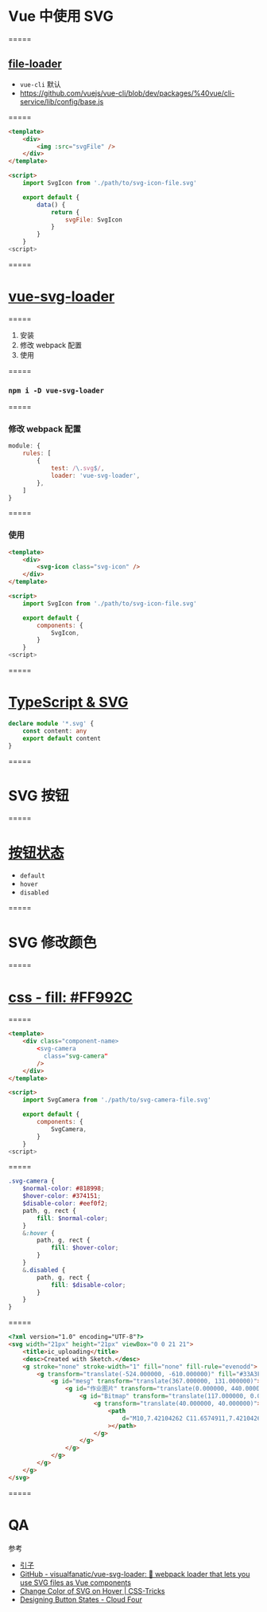 # Vue 中使用 SVG

=====

## [file-loader](https://github.com/vuejs/vue-cli/blob/dev/packages/%40vue/cli-service/lib/config/base.js)

-   `vue-cli` 默认
-   https://github.com/vuejs/vue-cli/blob/dev/packages/%40vue/cli-service/lib/config/base.js

=====

```html
<template>
    <div>
        <img :src="svgFile" />
    </div>
</template>

<script>
    import SvgIcon from './path/to/svg-icon-file.svg'

    export default {
        data() {
            return {
                svgFile: SvgIcon
            }
        }
    }
<script>

```

=====

# [vue-svg-loader](https://github.com/visualfanatic/vue-svg-loader)

=====

1.  安装
1.  修改 webpack 配置
1.  使用

=====

### `npm i -D vue-svg-loader`

=====

### 修改 webpack 配置

```javascript
module: {
    rules: [
        {
            test: /\.svg$/,
            loader: 'vue-svg-loader',
        },
    ]
}
```

=====

### 使用

```html
<template>
    <div>
        <svg-icon class="svg-icon" />
    </div>
</template>

<script>
    import SvgIcon from './path/to/svg-icon-file.svg'

    export default {
        components: {
            SvgIcon,
        }
    }
<script>

```

=====

# [TypeScript & SVG](https://stackoverflow.com/questions/44717164/unable-to-import-svg-files-in-typescript)

```typescript
declare module '*.svg' {
    const content: any
    export default content
}
```

=====

# SVG 按钮

=====

# [按钮状态](https://cloudfour.com/thinks/designing-button-states/)

-   `default`
-   `hover`
-   `disabled`

=====

# SVG 修改颜色

=====

# [css - fill: #FF992C ](https://css-tricks.com/almanac/properties/f/fill/)

=====

```html
<template>
    <div class="component-name>
        <svg-camera
          class="svg-camera"
        />
    </div>
</template>

<script>
    import SvgCamera from './path/to/svg-camera-file.svg'

    export default {
        components: {
            SvgCamera,
        }
    }
<script>

```

=====

```scss
.svg-camera {
    $normal-color: #818998;
    $hover-color: #374151;
    $disable-color: #eef0f2;
    path, g, rect {
        fill: $normal-color;
    }
    &:hover {
        path, g, rect {
            fill: $hover-color;
        }
    }
    &.disabled {
        path, g, rect {
            fill: $disable-color;
        }
    }
}
```

=====

```html
<?xml version="1.0" encoding="UTF-8"?>
<svg width="21px" height="21px" viewBox="0 0 21 21">
    <title>ic_uploading</title>
    <desc>Created with Sketch.</desc>
    <g stroke="none" stroke-width="1" fill="none" fill-rule="evenodd">
        <g transform="translate(-524.000000, -610.000000)" fill="#33A3FF">
            <g id="mesg" transform="translate(367.000000, 131.000000)">
                <g id="作业图片" transform="translate(0.000000, 440.000000)">
                    <g id="Bitmap" transform="translate(117.000000, 0.000000)">
                        <g transform="translate(40.000000, 40.000000)">
                            <path
                                d="M10,7.42104262 C11.6574911,7.42104262 12.9999749,8.74004002 12.9999749,10.3684422 C12.9999749,11.9967457 11.6574911,13.3157678 10,13.3157678 C8.34250893,13.3157678 7.00002515,11.9968445 7.00002515,10.3684422 C7.00002515,8.74004002 8.34250893,7.42104262 10,7.42104262 Z M10,14.789475 C12.4826155,14.789475 14.5,12.8073967 14.5,10.3684497 C14.5,7.92942854 12.4826155,5.94742433 10,5.94742433 C7.51751018,5.94742433 5.5,7.92942854 5.5,10.3684497 C5.5,12.8073967 7.51751018,14.789475 10,14.789475 Z M17.2824848,5.94742433 C18.2801127,5.94742433 19,6.24205559 19,7.22205164 L19,15.2240351 C19,16.1968914 18.2801127,17 17.2824848,17 L2.8071868,17 C1.81775662,17 1,16.1968914 1,15.2240351 L1,7.22205164 C1,6.24205559 1.81775662,5.94742433 2.8071868,5.94742433 L4.98254011,5.94742433 C5.28243449,5.94742433 5.59744179,5.43141199 5.69518533,5.1590893 L6.24996228,3.7368252 C6.3401368,3.4569675 6.70015591,3 7.00002515,3 L12.9999749,3 C13.2999447,3 13.6525959,3.4569675 13.7500377,3.7368252 L14.3949137,5.10011858 C14.4923304,5.37997628 14.8149319,5.94742433 15.1148262,5.94742433 L17.2824848,5.94742433 Z"
                            ></path>
                        </g>
                    </g>
                </g>
            </g>
        </g>
    </g>
</svg>
```

=====

# QA

参考

-   [引子](https://gitlab.corp.youdao.com/homework/hw-web/merge_requests/576/diffs)
-   [GitHub - visualfanatic/vue-svg-loader: 🔨 webpack loader that lets you use SVG files as Vue components](https://github.com/visualfanatic/vue-svg-loader)
-   [ Change Color of SVG on Hover | CSS-Tricks ](https://css-tricks.com/change-color-of-svg-on-hover/)
-   [Designing Button States - Cloud Four](https://cloudfour.com/thinks/designing-button-states/)

